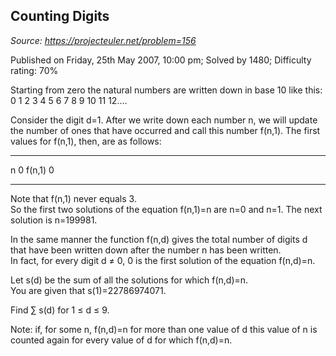 Counting Digits
---------------

*Source: https://projecteuler.net/problem=156*

Published on Friday, 25th May 2007, 10:00 pm; Solved by 1480; Difficulty
rating: 70%

Starting from zero the natural numbers are written down in base 10 like
this:\
 0 1 2 3 4 5 6 7 8 9 10 11 12....

Consider the digit d=1. After we write down each number n, we will
update the number of ones that have occurred and call this number
f(n,1). The first values for f(n,1), then, are as follows:

  ------------------------------------ ------------------------------------
  n                                    0
  f(n,1)                               0
  ------------------------------------ ------------------------------------

Note that f(n,1) never equals 3.\
 So the first two solutions of the equation f(n,1)=n are n=0 and n=1.
The next solution is n=199981.

In the same manner the function f(n,d) gives the total number of digits
d that have been written down after the number n has been written.\
 In fact, for every digit d ≠ 0, 0 is the first solution of the equation
f(n,d)=n.

Let s(d) be the sum of all the solutions for which f(n,d)=n.\
 You are given that s(1)=22786974071.

Find ∑ s(d) for 1 ≤ d ≤ 9.

Note: if, for some n, f(n,d)=n for more than one value of d this value
of n is counted again for every value of d for which f(n,d)=n.
